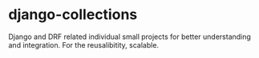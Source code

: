 # django-collections
Django and DRF related individual small projects for better understanding and integration. For the reusalibitity, scalable.
